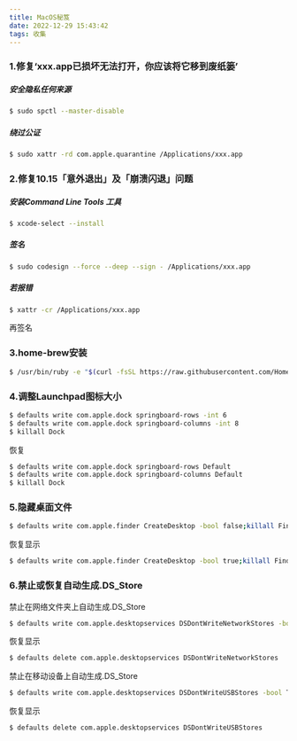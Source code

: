 ```yaml
---
title: MacOS秘笈
date: 2022-12-29 15:43:42
tags: 收集
---
```


### 1.修复‘xxx.app已损坏无法打开，你应该将它移到废纸篓’

##### 安全隐私任何来源

``` bash
$ sudo spctl --master-disable
```

##### 绕过公证

``` bash
$ sudo xattr -rd com.apple.quarantine /Applications/xxx.app
```


### 2.修复10.15「意外退出」及「崩溃闪退」问题

##### 安装Command Line Tools 工具

``` bash
$ xcode-select --install
```

##### 签名

``` bash
$ sudo codesign --force --deep --sign - /Applications/xxx.app
```

##### 若报错

``` bash
$ xattr -cr /Applications/xxx.app
```

再签名



### 3.home-brew安装

``` bash
$ /usr/bin/ruby -e "$(curl -fsSL https://raw.githubusercontent.com/Homebrew/install/master/install)"
```



### 4.调整Launchpad图标大小

``` bash
$ defaults write com.apple.dock springboard-rows -int 6
$ defaults write com.apple.dock springboard-columns -int 8
$ killall Dock
```

恢复

``` bash
$ defaults write com.apple.dock springboard-rows Default
$ defaults write com.apple.dock springboard-columns Default
$ killall Dock
```



### 5.隐藏桌面文件

``` bash
$ defaults write com.apple.finder CreateDesktop -bool false;killall Finder
```

恢复显示

``` bash
$ defaults write com.apple.finder CreateDesktop -bool true;killall Finder
```


### 6.禁止或恢复自动生成.DS_Store

禁止在网络文件夹上自动生成.DS_Store

``` bash
$ defaults write com.apple.desktopservices DSDontWriteNetworkStores -bool TRUE
```

恢复显示

``` bash
$ defaults delete com.apple.desktopservices DSDontWriteNetworkStores
```

禁止在移动设备上自动生成.DS_Store

``` bash
$ defaults write com.apple.desktopservices DSDontWriteUSBStores -bool TRUE
```

恢复显示

``` bash
$ defaults delete com.apple.desktopservices DSDontWriteUSBStores
```

